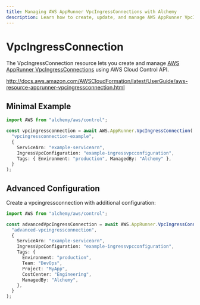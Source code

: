 ```yaml
---
title: Managing AWS AppRunner VpcIngressConnections with Alchemy
description: Learn how to create, update, and manage AWS AppRunner VpcIngressConnections using Alchemy Cloud Control.
---
```


# VpcIngressConnection

The VpcIngressConnection resource lets you create and manage [AWS AppRunner VpcIngressConnections](https://docs.aws.amazon.com/apprunner/latest/userguide/) using AWS Cloud Control API.

http://docs.aws.amazon.com/AWSCloudFormation/latest/UserGuide/aws-resource-apprunner-vpcingressconnection.html

## Minimal Example

```ts
import AWS from "alchemy/aws/control";

const vpcingressconnection = await AWS.AppRunner.VpcIngressConnection(
  "vpcingressconnection-example",
  {
    ServiceArn: "example-servicearn",
    IngressVpcConfiguration: "example-ingressvpcconfiguration",
    Tags: { Environment: "production", ManagedBy: "Alchemy" },
  }
);
```

## Advanced Configuration

Create a vpcingressconnection with additional configuration:

```ts
import AWS from "alchemy/aws/control";

const advancedVpcIngressConnection = await AWS.AppRunner.VpcIngressConnection(
  "advanced-vpcingressconnection",
  {
    ServiceArn: "example-servicearn",
    IngressVpcConfiguration: "example-ingressvpcconfiguration",
    Tags: {
      Environment: "production",
      Team: "DevOps",
      Project: "MyApp",
      CostCenter: "Engineering",
      ManagedBy: "Alchemy",
    },
  }
);
```

